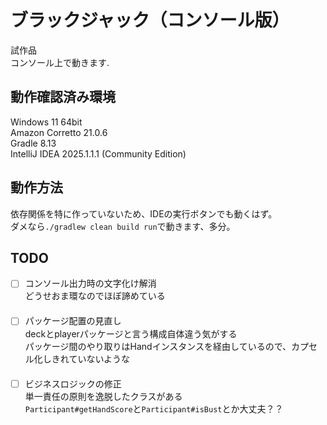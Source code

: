 # ブラックジャック（コンソール版）

試作品  
コンソール上で動きます.

## 動作確認済み環境

Windows 11 64bit  
Amazon Corretto 21.0.6  
Gradle 8.13  
IntelliJ IDEA 2025.1.1.1 (Community Edition)

## 動作方法

依存関係を特に作っていないため、IDEの実行ボタンでも動くはず。  
ダメなら`./gradlew clean build run`で動きます、多分。

## TODO

* [ ] コンソール出力時の文字化け解消  
  どうせおま環なのでほぼ諦めている  
　  
* [ ] パッケージ配置の見直し  
  deckとplayerパッケージと言う構成自体違う気がする  
  パッケージ間のやり取りはHandインスタンスを経由しているので、カプセル化しきれていないような  
　  
* [ ] ビジネスロジックの修正  
  単一責任の原則を逸脱したクラスがある  
  `Participant#getHandScore`と`Participant#isBust`とか大丈夫？？

